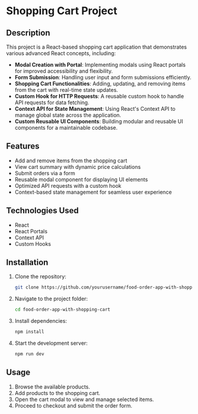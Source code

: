 # Shopping Cart Project

## Description

This project is a React-based shopping cart application that demonstrates various advanced React concepts, including:

- **Modal Creation with Portal**: Implementing modals using React portals for improved accessibility and flexibility.
- **Form Submission**: Handling user input and form submissions efficiently.
- **Shopping Cart Functionalities**: Adding, updating, and removing items from the cart with real-time state updates.
- **Custom Hook for HTTP Requests**: A reusable custom hook to handle API requests for data fetching.
- **Context API for State Management**: Using React's Context API to manage global state across the application.
- **Custom Reusable UI Components**: Building modular and reusable UI components for a maintainable codebase.

## Features

- Add and remove items from the shopping cart
- View cart summary with dynamic price calculations
- Submit orders via a form
- Reusable modal component for displaying UI elements
- Optimized API requests with a custom hook
- Context-based state management for seamless user experience

## Technologies Used

- React
- React Portals
- Context API
- Custom Hooks

## Installation

1. Clone the repository:
   ```bash
   git clone https://github.com/yourusername/food-order-app-with-shopping-cart.git
   ```
2. Navigate to the project folder:
   ```bash
   cd food-order-app-with-shopping-cart
   ```
3. Install dependencies:
   ```bash
   npm install
   ```
4. Start the development server:
   ```bash
   npm run dev
   ```

## Usage

1. Browse the available products.
2. Add products to the shopping cart.
3. Open the cart modal to view and manage selected items.
4. Proceed to checkout and submit the order form.
